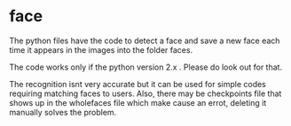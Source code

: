 # face
The python files have the code to detect a face and save a new face each time it appears in the images into the folder faces.

The code works only if the python version 2.x .
Please do look out for that.

The recognition isnt very accurate but it can be used for simple codes requiring matching faces to users.
Also, there may be checkpoints file that shows up in the wholefaces file which make cause an errot, deleting it manually solves the problem.
